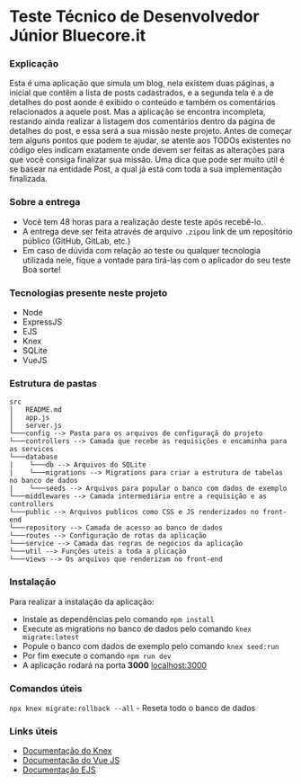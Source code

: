 # Teste Técnico de Desenvolvedor Júnior Bluecore.it

### Explicação
Esta é uma aplicação que simula um blog, nela existem duas páginas, a inicial que contêm a lista de posts cadastrados, e a segunda tela é a de detalhes do post aonde é exibido o conteúdo e também os comentários relacionados a aquele post. Mas a aplicação se encontra incompleta, restando ainda realizar a listagem dos comentários dentro da página de detalhes do post, e essa será a sua missão neste projeto.
Antes de começar tem alguns pontos que podem te ajudar, se atente aos TODOs existentes no código eles indicam exatamente onde devem ser feitas as alterações para que você consiga finalizar sua missão. Uma dica que pode ser muito útil é se basear na entidade Post, a qual já está com toda a sua implementação finalizada.
### Sobre a entrega
- Você tem 48 horas para a realização deste teste após recebê-lo.
- A entrega deve ser feita através de arquivo `.zip`ou link de um repositório público (GitHub, GitLab, etc.)
- Em caso de dúvida com relação ao teste ou qualquer tecnologia utilizada nele, fique a vontade para tirá-las com o aplicador do seu teste
Boa sorte!

### Tecnologias presente neste projeto
  - Node
  - ExpressJS
  - EJS
  - Knex
  - SQLite
  - VueJS

### Estrutura de pastas
```
src
│   README.md
│   app.js    
│   server.js
└───config --> Pasta para os arquivos de configuraçã do projeto
└───controllers --> Camada que recebe as requisições e encaminha para as services
└───database
|    └───db --> Arquivos do SQLite
|    └───migrations --> Migrations para criar a estrutura de tabelas no banco de dados
|    └───seeds --> Arquivos para popular o banco com dados de exemplo
└───middlewares --> Camada intermediária entre a requisição e as controllers
└───public --> Arquivos publicos como CSS e JS renderizados no front-end
└───repository --> Camada de acesso ao banco de dados
└───routes --> Configuração de rotas da aplicação
└───service --> Camada das regras de negócios da aplicação
└───util --> Funções uteis a toda a plicação
└───views --> Os arquivos que renderizam no front-end
```
### Instalação
Para realizar a instalação da aplicação:
 - Instale as dependências pelo comando `npm install`
 - Execute as migrations no banco de dados pelo comando `knex migrate:latest`
 - Popule o banco com dados de exemplo pelo comando `knex seed:run`
 - Por fim execute o comando `npm run dev`
 - A aplicação rodará na porta **3000** [localhost:3000](http://localhost:3000)

 ### Comandos úteis
`npx knex migrate:rollback --all` - Reseta todo o banco de dados

### Links úteis
- [Documentação do Knex](https://knexjs.org/guide/)
- [Documentação do Vue JS](https://vuejs.org/guide/introduction.html)
- [Documentação EJS](https://ejs.co/#install)

